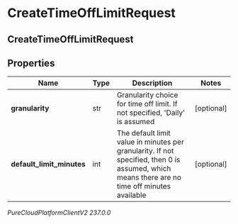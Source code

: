 # CreateTimeOffLimitRequest

## CreateTimeOffLimitRequest

## Properties

|Name | Type | Description | Notes|
|------------ | ------------- | ------------- | -------------|
| **granularity** | str | Granularity choice for time off limit. If not specified, &#39;Daily&#39; is assumed | [optional] |
| **default_limit_minutes** | int | The default limit value in minutes per granularity. If not specified, then 0 is assumed, which means there are no time off minutes available | [optional] |



_PureCloudPlatformClientV2 237.0.0_
